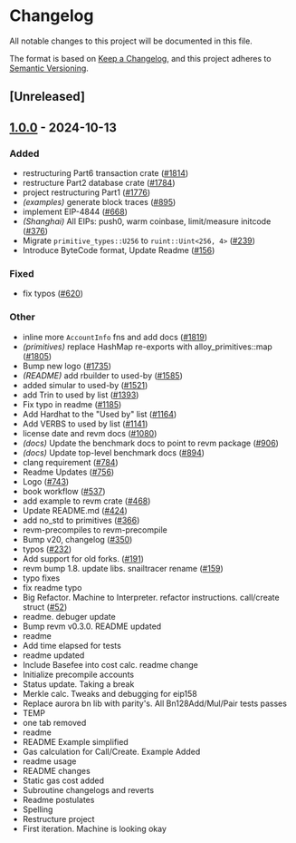 # Changelog

All notable changes to this project will be documented in this file.

The format is based on [Keep a Changelog](https://keepachangelog.com/en/1.0.0/),
and this project adheres to [Semantic Versioning](https://semver.org/spec/v2.0.0.html).

## [Unreleased]

## [1.0.0](https://github.com/frankudoags/revm/releases/tag/revm-state-v1.0.0) - 2024-10-13

### Added

- restructuring Part6 transaction crate ([#1814](https://github.com/frankudoags/revm/pull/1814))
- restructure Part2 database crate ([#1784](https://github.com/frankudoags/revm/pull/1784))
- project restructuring Part1 ([#1776](https://github.com/frankudoags/revm/pull/1776))
- *(examples)* generate block traces ([#895](https://github.com/frankudoags/revm/pull/895))
- implement EIP-4844 ([#668](https://github.com/frankudoags/revm/pull/668))
- *(Shanghai)* All EIPs: push0, warm coinbase, limit/measure initcode ([#376](https://github.com/frankudoags/revm/pull/376))
- Migrate `primitive_types::U256` to `ruint::Uint<256, 4>` ([#239](https://github.com/frankudoags/revm/pull/239))
- Introduce ByteCode format, Update Readme ([#156](https://github.com/frankudoags/revm/pull/156))

### Fixed

- fix typos ([#620](https://github.com/frankudoags/revm/pull/620))

### Other

- inline more `AccountInfo` fns and add docs ([#1819](https://github.com/frankudoags/revm/pull/1819))
- *(primitives)* replace HashMap re-exports with alloy_primitives::map ([#1805](https://github.com/frankudoags/revm/pull/1805))
- Bump new logo ([#1735](https://github.com/frankudoags/revm/pull/1735))
- *(README)* add rbuilder to used-by ([#1585](https://github.com/frankudoags/revm/pull/1585))
- added simular to used-by ([#1521](https://github.com/frankudoags/revm/pull/1521))
- add Trin to used by list ([#1393](https://github.com/frankudoags/revm/pull/1393))
- Fix typo in readme ([#1185](https://github.com/frankudoags/revm/pull/1185))
- Add Hardhat to the "Used by" list ([#1164](https://github.com/frankudoags/revm/pull/1164))
- Add VERBS to used by list ([#1141](https://github.com/frankudoags/revm/pull/1141))
- license date and revm docs ([#1080](https://github.com/frankudoags/revm/pull/1080))
- *(docs)* Update the benchmark docs to point to revm package ([#906](https://github.com/frankudoags/revm/pull/906))
- *(docs)* Update top-level benchmark docs ([#894](https://github.com/frankudoags/revm/pull/894))
- clang requirement ([#784](https://github.com/frankudoags/revm/pull/784))
- Readme Updates ([#756](https://github.com/frankudoags/revm/pull/756))
- Logo ([#743](https://github.com/frankudoags/revm/pull/743))
- book workflow ([#537](https://github.com/frankudoags/revm/pull/537))
- add example to revm crate ([#468](https://github.com/frankudoags/revm/pull/468))
- Update README.md ([#424](https://github.com/frankudoags/revm/pull/424))
- add no_std to primitives ([#366](https://github.com/frankudoags/revm/pull/366))
- revm-precompiles to revm-precompile
- Bump v20, changelog ([#350](https://github.com/frankudoags/revm/pull/350))
- typos ([#232](https://github.com/frankudoags/revm/pull/232))
- Add support for old forks. ([#191](https://github.com/frankudoags/revm/pull/191))
- revm bump 1.8. update libs. snailtracer rename ([#159](https://github.com/frankudoags/revm/pull/159))
- typo fixes
- fix readme typo
- Big Refactor. Machine to Interpreter. refactor instructions. call/create struct ([#52](https://github.com/frankudoags/revm/pull/52))
- readme. debuger update
- Bump revm v0.3.0. README updated
- readme
- Add time elapsed for tests
- readme updated
- Include Basefee into cost calc. readme change
- Initialize precompile accounts
- Status update. Taking a break
- Merkle calc. Tweaks and debugging for eip158
- Replace aurora bn lib with parity's. All Bn128Add/Mul/Pair tests passes
- TEMP
- one tab removed
- readme
- README Example simplified
- Gas calculation for Call/Create. Example Added
- readme usage
- README changes
- Static gas cost added
- Subroutine changelogs and reverts
- Readme postulates
- Spelling
- Restructure project
- First iteration. Machine is looking okay
